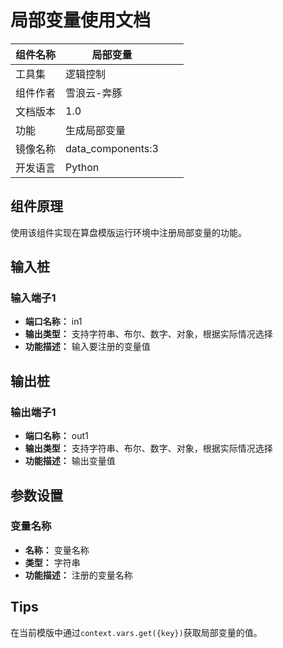 # 局部变量使用文档
| 组件名称 | 局部变量 |  |  |
| --- | --- | --- | --- |
| 工具集 | 逻辑控制 |  |  |
| 组件作者 | 雪浪云-奔豚 |  |  |
| 文档版本 | 1.0 |  |  |
| 功能 | 生成局部变量 |  |  |
| 镜像名称 | data_components:3 |  |  |
| 开发语言 | Python |  |  |

## 组件原理
使用该组件实现在算盘模版运行环境中注册局部变量的功能。

## 输入桩

### 输入端子1

- **端口名称：** in1
- **输出类型：** 支持字符串、布尔、数字、对象，根据实际情况选择
- **功能描述：** 输入要注册的变量值

## 输出桩

### 输出端子1

- **端口名称：** out1
- **输出类型：** 支持字符串、布尔、数字、对象，根据实际情况选择
- **功能描述：** 输出变量值

## 参数设置

### 变量名称

- **名称：** 变量名称
- **类型：** 字符串
- **功能描述：** 注册的变量名称

## Tips

在当前模版中通过```context.vars.get({key})```获取局部变量的值。